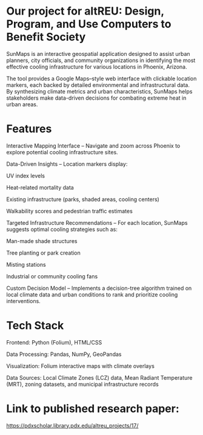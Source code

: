 # Our project for altREU: Design, Program, and Use Computers to Benefit Society

SunMaps is an interactive geospatial application designed to assist urban planners, city officials, and community organizations in identifying the most effective cooling infrastructure for various locations in Phoenix, Arizona.

The tool provides a Google Maps–style web interface with clickable location markers, each backed by detailed environmental and infrastructural data. By synthesizing climate metrics and urban characteristics, SunMaps helps stakeholders make data-driven decisions for combating extreme heat in urban areas.

# Features
Interactive Mapping Interface – Navigate and zoom across Phoenix to explore potential cooling infrastructure sites.

Data-Driven Insights – Location markers display:

UV index levels

Heat-related mortality data

Existing infrastructure (parks, shaded areas, cooling centers)

Walkability scores and pedestrian traffic estimates

Targeted Infrastructure Recommendations – For each location, SunMaps suggests optimal cooling strategies such as:

Man-made shade structures

Tree planting or park creation

Misting stations

Industrial or community cooling fans

Custom Decision Model – Implements a decision-tree algorithm trained on local climate data and urban conditions to rank and prioritize cooling interventions.

# Tech Stack
Frontend: Python (Folium), HTML/CSS

Data Processing: Pandas, NumPy, GeoPandas

Visualization: Folium interactive maps with climate overlays

Data Sources: Local Climate Zones (LCZ) data, Mean Radiant Temperature (MRT), zoning datasets, and municipal infrastructure records

# Link to published research paper: 
https://pdxscholar.library.pdx.edu/altreu_projects/17/ 

